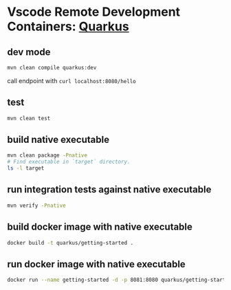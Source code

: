 # Vscode Remote Development Containers: [Quarkus](https://quarkus.io)

## dev mode

```bash
mvn clean compile quarkus:dev
```

call endpoint with `curl localhost:8080/hello`

## test

```bash
mvn clean test
```

## build native executable

```bash
mvn clean package -Pnative
# Find executable in `target` directory.
ls -l target
```

## run integration tests against native executable

```bash
mvn verify -Pnative
```

## build docker image with native executable

```bash
docker build -t quarkus/getting-started .
```

## run docker image with native executable

```bash
docker run --name getting-started -d -p 8081:8080 quarkus/getting-started
```
